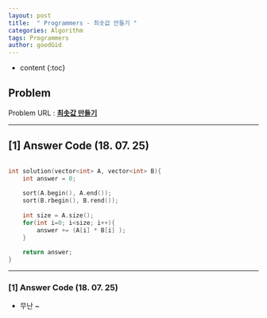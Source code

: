 ```yaml
---
layout: post
title:  " Programmers - 최솟값 만들기 "
categories: Algorithm
tags: Programmers
author: goodGid
---
```

* content
{:toc}


## Problem 
Problem URL : **[최솟값 만들기](https://programmers.co.kr/learn/courses/30/lessons/12941)**

---

## [1] Answer Code (18. 07. 25)

``` cpp

int solution(vector<int> A, vector<int> B){
    int answer = 0;
    
    sort(A.begin(), A.end());
    sort(B.rbegin(), B.rend());
    
    int size = A.size();
    for(int i=0; i<size; i++){
        answer += (A[i] * B[i] );
    }
    
    return answer;
}

```

---

### [1] Answer Code (18. 07. 25)

* 무난 ~